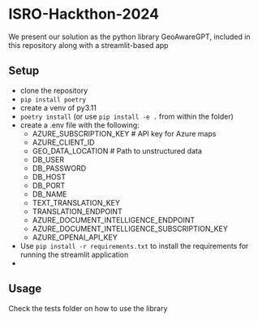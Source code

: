 # ISRO-Hackthon-2024
We present our solution as the python library GeoAwareGPT, included in this repository along with a streamlit-based app
## Setup
- clone the repository
- `pip install poetry`
- create a venv of py3.11
- `poetry install` (or use `pip install -e .` from within the folder)
- create a .env file with the following:  
    - AZURE_SUBSCRIPTION_KEY # API key for Azure maps  
    - AZURE_CLIENT_ID  
    - GEO_DATA_LOCATION # Path to unstructured data  
    - DB_USER  
    - DB_PASSWORD  
    - DB_HOST  
    - DB_PORT  
    - DB_NAME  
    - TEXT_TRANSLATION_KEY  
    - TRANSLATION_ENDPOINT  
    - AZURE_DOCUMENT_INTELLIGENCE_ENDPOINT  
    - AZURE_DOCUMENT_INTELLIGENCE_SUBSCRIPTION_KEY  
    - AZURE_OPENAI_API_KEY  
- Use `pip install -r requirements.txt` to install the requirements for running the streamlit application
- 

## Usage
Check the tests folder on how to use the library
